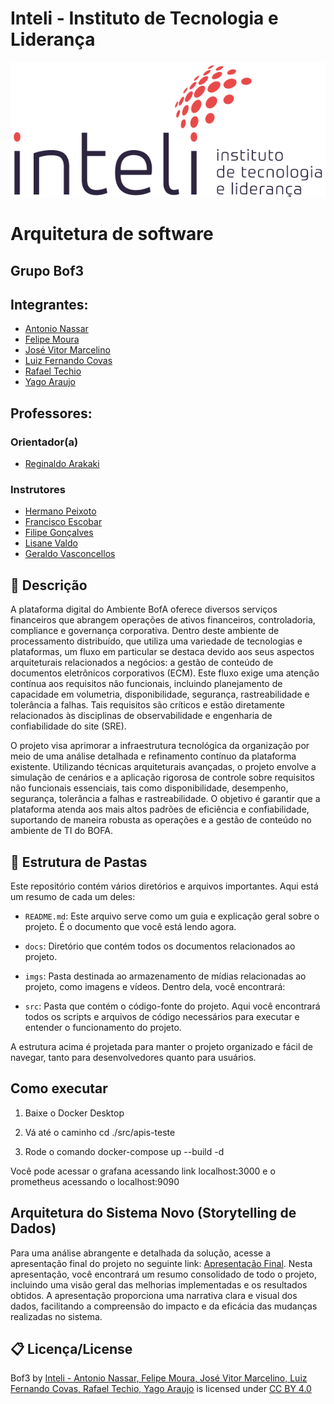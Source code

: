 # Inteli - Instituto de Tecnologia e Liderança 

<p align="center">
<a href= "https://www.inteli.edu.br/"><img src="imgs/inteli.png" alt="Inteli - Instituto de Tecnologia e Liderança" border="0"></a>
</p>

# Arquitetura de software

## Grupo Bof3

## Integrantes: 
- <a href="https://www.linkedin.com/in/antonionassar/">Antonio Nassar</a>
- <a href="https://www.linkedin.com/in/felipe-martins-moura-1bbb27157/">Felipe Moura</a>
- <a href="https://www.linkedin.com/in/jv-marcelino/">José Vitor Marcelino</a> 
- <a href="https://www.linkedin.com/in/lfcovas97/">Luiz Fernando Covas</a> 
- <a href="https://www.linkedin.com/in/rafael-techio/">Rafael Techio</a>
- <a href="https://www.linkedin.com/in/yagoar45/">Yago Araujo</a> 


## Professores:
### Orientador(a) 
- <a href="https://www.linkedin.com/in/reginaldo-arakaki-9574222b/">Reginaldo Arakaki</a>
### Instrutores
- <a href="https://www.linkedin.com/in/hermano-peixoto-1091796/">Hermano Peixoto</a>
- <a href="https://www.linkedin.com/in/francisco-escobar/">Francisco Escobar</a> 
- <a href="https://www.linkedin.com/in/filipe-gon%C3%A7alves-08a55015b/">Filipe Gonçalves</a> 
- <a href="https://www.linkedin.com/in/lisane-valdo/">Lisane Valdo</a>
- <a href="">Geraldo Vasconcellos</a> 

## 📝 Descrição

A plataforma digital do Ambiente BofA oferece diversos serviços financeiros que abrangem operações de ativos financeiros, controladoria, compliance e governança corporativa. Dentro deste ambiente de processamento distribuído, que utiliza uma variedade de tecnologias e plataformas, um fluxo em particular se destaca devido aos seus aspectos arquiteturais relacionados a negócios: a gestão de conteúdo de documentos eletrônicos corporativos (ECM). Este fluxo exige uma atenção contínua aos requisitos não funcionais, incluindo planejamento de capacidade em volumetria, disponibilidade, segurança, rastreabilidade e tolerância a falhas. Tais requisitos são críticos e estão diretamente relacionados às disciplinas de observabilidade e engenharia de confiabilidade do site (SRE).

O projeto visa aprimorar a infraestrutura tecnológica da organização por meio de uma análise detalhada e refinamento contínuo da plataforma existente. Utilizando técnicas arquiteturais avançadas, o projeto envolve a simulação de cenários e a aplicação rigorosa de controle sobre requisitos não funcionais essenciais, tais como disponibilidade, desempenho, segurança, tolerância a falhas e rastreabilidade. O objetivo é garantir que a plataforma atenda aos mais altos padrões de eficiência e confiabilidade, suportando de maneira robusta as operações e a gestão de conteúdo no ambiente de TI do BOFA.

## 📁 Estrutura de Pastas

Este repositório contém vários diretórios e arquivos importantes. Aqui está um resumo de cada um deles:

- `README.md`: Este arquivo serve como um guia e explicação geral sobre o projeto. É o documento que você está lendo agora.

- `docs`: Diretório que contém todos os documentos relacionados ao projeto.

- `imgs`: Pasta destinada ao armazenamento de mídias relacionadas ao projeto, como imagens e vídeos. Dentro dela, você encontrará:

- `src`: Pasta que contém o código-fonte do projeto. Aqui você encontrará todos os scripts e arquivos de código necessários para executar e entender o funcionamento do projeto.

A estrutura acima é projetada para manter o projeto organizado e fácil de navegar, tanto para desenvolvedores quanto para usuários.

## Como executar

1. Baixe o Docker Desktop

2. Vá até o caminho cd ./src/apis-teste

3. Rode o comando docker-compose up --build -d

Você pode acessar o grafana acessando link localhost:3000 e o prometheus acessando o localhost:9090


## Arquitetura do Sistema Novo (Storytelling de Dados)

Para uma análise abrangente e detalhada da solução, acesse a apresentação final do projeto no seguinte link: [Apresentação Final](https://www.canva.com/design/DAGIbImD7WI/EosUEexhtNsNv_G4vyip-g/edit?utm_content=DAGIbImD7WI&utm_campaign=designshare&utm_medium=link2&utm_source=sharebutton). Nesta apresentação, você encontrará um resumo consolidado de todo o projeto, incluindo uma visão geral das melhorias implementadas e os resultados obtidos. A apresentação proporciona uma narrativa clara e visual dos dados, facilitando a compreensão do impacto e da eficácia das mudanças realizadas no sistema.

## 📋 Licença/License

<p xmlns:cc="http://creativecommons.org/ns#" xmlns:dct="http://purl.org/dc/terms/"><span property="dct:title">Bof3</span> by <a rel="cc:attributionURL dct:creator" property="cc:attributionName" href="http://inteli.edu.br">Inteli - Antonio Nassar, Felipe Moura, José Vitor Marcelino, Luiz Fernando Covas, Rafael Techio, Yago Araujo</a> is licensed under <a href="https://creativecommons.org/licenses/by/4.0/?ref=chooser-v1" target="_blank" rel="license noopener noreferrer" style="display:inline-block;">CC BY 4.0<img style="height:22px!important;margin-left:3px;vertical-align:text-bottom;" src="https://mirrors.creativecommons.org/presskit/icons/cc.svg?ref=chooser-v1" alt=""><img style="height:22px!important;margin-left:3px;vertical-align:text-bottom;" src="https://mirrors.creativecommons.org/presskit/icons/by.svg?ref=chooser-v1" alt=""></a></p>
